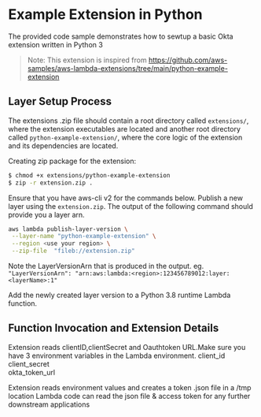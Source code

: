 # Example Extension in Python
The provided code sample demonstrates how to sewtup a basic Okta extension written in Python 3  

> Note: This extension is inspired from https://github.com/aws-samples/aws-lambda-extensions/tree/main/python-example-extension


## Layer Setup Process
The extensions .zip file should contain a root directory called `extensions/`, where the extension executables are located and another root directory called `python-example-extension/`, where the core logic of the extension  and its dependencies are located.

Creating zip package for the extension:
```bash
$ chmod +x extensions/python-example-extension
$ zip -r extension.zip .
```

Ensure that you have aws-cli v2 for the commands below.
Publish a new layer using the `extension.zip`. The output of the following command should provide you a layer arn.
```bash
aws lambda publish-layer-version \
 --layer-name "python-example-extension" \
 --region <use your region> \
 --zip-file  "fileb://extension.zip"
```
Note the LayerVersionArn that is produced in the output.
eg. `"LayerVersionArn": "arn:aws:lambda:<region>:123456789012:layer:<layerName>:1"`

Add the newly created layer version to a Python 3.8 runtime Lambda function.


## Function Invocation and Extension Details
Extension reads clientID,clientSecret and Oauthtoken URL.Make sure you have 3 environment variables in the Lambda environment. 
client_id 
client_secret	 
okta_token_url

Extension reads environment values and creates a token .json file in a /tmp location
Lambda code can read the json file & access token for any further downstream applications 